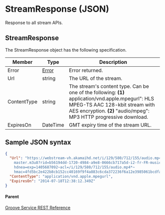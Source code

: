 # StreamResponse (JSON)    
Response to all stream APIs.

## StreamResponse
The StreamResponse object has the following specification.

| **Member**  | **Type**                                         | **Description**                                                                           |
|-------------|--------------------------------------------------|-------------------------------------------------------------------------------------------|
| Error       | [Error](JSON-Error.md) | Error returned.                                                                           |
| Url         | string                                           | The URL of the stream.                                                                    |
| ContentType | string                                           | The stream's content type. Can be one of the following: **(1)** application/vnd.apple.mpegurl": HLS MPEG-TS AAC 128-kbit stream with AES encryption. **(2)** "audio/mpeg": MP3 HTTP progressive download.|
| ExpiresOn   | DateTime                                         | GMT expiry time of the stream URL. |

## Sample JSON syntax
```json
{
  "Url": "https://webstream-vh.akamaihd.net/i/129/580/712/155/audio.mp4/
    master.m3u8?rid=b56194dd-1720-4984-a9e8-0666cb717a5d-i2-fr-FR-music-asset-location&
    hdnea=exp=1405687092~acl=/i/129/580/712/155/audio.mp4*~
    hmac=4fd5bc2e422b8cb152cc40169f9f4a883c6cda372236f6a12e3985061bcdfa31",
  "ContentType": "application/vnd.apple.mpegurl",
  "ExpiresOn": "2014-07-18T12:38:12.349Z"
}
```

#### Parent
[Groove Service REST Reference](overview.md)
